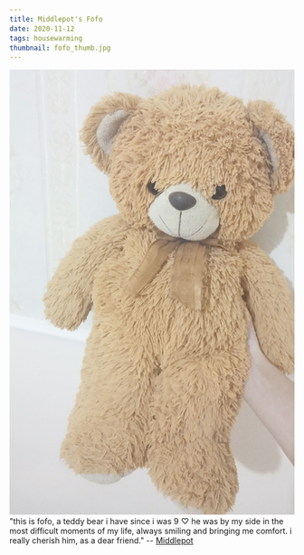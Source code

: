 ```yaml
---
title: Middlepot's Fofo
date: 2020-11-12
tags: housewarming
thumbnail: fofo_thumb.jpg
---
```

![](fofo.jpg)
"this is fofo, a teddy bear i have since i was 9 ♡ he was by my side in the most difficult moments of my life, always smiling and bringing me comfort. i really cherish him, as a dear friend."
-- [Middlepot](https://middlepot.com)
